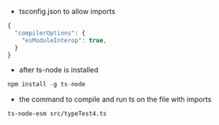 - tsconfig.json to allow imports
```javascript
{
  "compilerOptions": {
    "esModuleInterop": true,
  }
}
```

- after ts-node is installed

```javascript
npm install -g ts-node
```

- the command to compile and run ts on the file with imports
```shell
ts-node-esm src/typeTest4.ts
```

